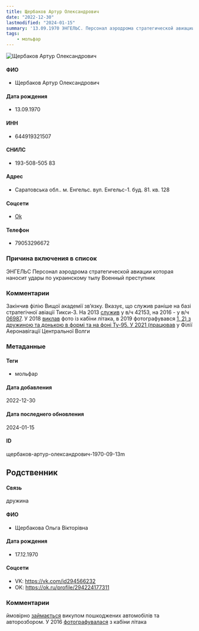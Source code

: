 ```yaml
---
title: Щербаков Артур Олександрович
date: "2022-12-30"
lastmodified: "2024-01-15"
summary: '13.09.1970 ЭНГЕЛЬС. Персонал аэродрома стратегической авиации которая наносит удары по украинскому тылу. Военный преступник.'
tags: 
    - мольфар
---
```

<!--# pp1-->
<!--## Фигурант-->
<!--### Личные данные-->
<!--#### Фото-->
![Щербаков Артур Олександрович](https://molfar.com/images/optimized/1696947700_1634034878.png)
#### ФИО
- Щербаков Артур Олександрович
#### Дата рождения
- 13.09.1970
#### ИНН
- 644919321507
#### СНИЛС
- 193-508-505 83
#### Адрес
- Саратовська обл.. м. Енгельс. вул. Енгельс-1. буд. 81. кв. 128
#### Соцсети
- [Ok](https://ok.ru/profile/345848973373)
#### Телефон
- 79053296672
### Причина включения в список
ЭНГЕЛЬС
Персонал аэродрома стратегической авиации которая наносит удары по украинскому тылу
Военный преступник
### Комментарии
Закінчив філію Вищої академії зв’язку. Вказує, що служив раніше на базі стратегічної авіації Тикси-3. На 2013 [служив](https://drive.google.com/uc?id=18dwgIyN74h7K7mHwL6qC1a_cl6ppwU-6) у в/ч 42153, на 2016 - у в/ч [06987](https://drive.google.com/uc?id=17Fx1pJRsj0vHU0Xj_hD7vEgVRVELEto5). У 2018 [виклав](https://drive.google.com/uc?id=1F8o7Dwy5IzxxeN90V2l0fKJZlGEGsqAW) фото із кабіни літака, в 2019 фотографувався [1, 2) з дружиною та донькою в формі та на фоні Ту-95. У 2021 (працював](https://drive.google.com/uc?id=1PWdnNKQt_L7VcsQsWBc5LHDrAvjq_O1h) у Філії Аеронавігації Центральної Волги
### Метаданные
#### Теги
- мольфар
#### Дата добавления
2022-12-30
#### Дата последнего обновления
2024-01-15
#### ID
щербаков-артур-олександрович-1970-09-13m
## Родственник
<!--### Личные данные-->
#### Связь
дружина
#### ФИО
- Щербакова Ольга Вікторівна
#### Дата рождения
- 17.12.1970
#### Соцсети
- VK: <https://vk.com/id294566232>
- OK: <https://ok.ru/profile/294224177311>
### Комментарии
ймовірно [займається](https://drive.google.com/uc?id=1-BwVzfUwwYzSJjwC-eGXzLbCiqOAlxfm) викупом пошкоджених автомобілів та авторозбором. У 2016 [фотографувалася](https://drive.google.com/uc?id=1tWnshL_iW1R2pFR-DoUa7-_D3uXOm9T6) з кабіни літака
<!--## END;-->
